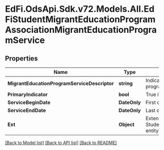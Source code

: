 # EdFi.OdsApi.Sdk.v72.Models.All.EdFiStudentMigrantEducationProgramAssociationMigrantEducationProgramService

## Properties

Name | Type | Description | Notes
------------ | ------------- | ------------- | -------------
**MigrantEducationProgramServiceDescriptor** | **string** | Indicates the service being provided to the student by the migrant education program. | 
**PrimaryIndicator** | **bool** | True if service is a primary service. | [optional] 
**ServiceBeginDate** | **DateOnly** | First date the student was in this option for the current school year. | [optional] 
**ServiceEndDate** | **DateOnly** | Last date the student was in this option for the current school year. | [optional] 
**Ext** | **Object** | Extensions to the StudentMigrantEducationProgramAssociationMigrantEducationProgramService entity. | [optional] 

[[Back to Model list]](../../README.md#documentation-for-models) [[Back to API list]](../../README.md#documentation-for-api-endpoints) [[Back to README]](../../README.md)


